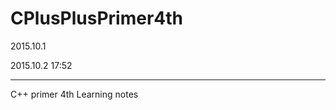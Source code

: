 # CPlusPlusPrimer4th

2015.10.1

2015.10.2  17:52



-------------------------------------
C++ primer 4th  Learning notes
